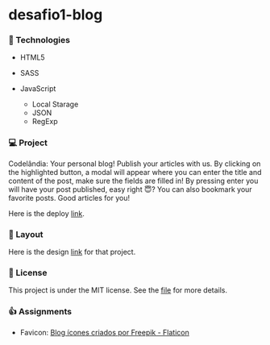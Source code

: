 # desafio1-blog

### 🚀 Technologies
- HTML5
- SASS
- JavaScript

  - Local Starage
  - JSON
  - RegExp

### 💻 Project
Codelândia: Your personal blog! Publish your articles with us. By clicking on the highlighted button, a modal will appear where you can enter the title and content of the post, make sure the fields are filled in! By pressing enter you will have your post published, easy right 😇? You can also bookmark your favorite posts. Good articles for you!

Here is the deploy [link](https://desafio1-blog.vercel.app/).

### 🔖 Layout
Here is the design [link](https://www.figma.com/file/Yb9IBH56g7T1hdIyZ3BMNO/Desafios---Codel%C3%A2ndia?node-id=139%3A51) for that project.

### 📝 License
This project is under the MIT license. See the [file](LICENSE) for more details.

### 👍 Assignments
- Favicon: <a href="https://www.flaticon.com/br/icones-gratis/blog" title="blog ícones">Blog ícones criados por Freepik - Flaticon</a>
